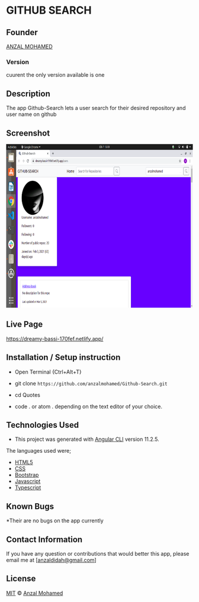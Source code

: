 # GITHUB SEARCH
## Founder

[ANZAL MOHAMED](https://github.com/anzalmohamed)

### Version
cuurent the only version available is one

## Description
The app Github-Search lets a user search for their desired repository and user name on github

## Screenshot
 <img src="/src/assets/screenshot.png" width="900px" height="440px">

## Live Page 

https://dreamy-bassi-170fef.netlify.app/

## Installation / Setup instruction
* Open Terminal {Ctrl+Alt+T}

* git clone ```https://github.com/anzalmohamed/Github-Search.git```

* cd Quotes

* code . or atom . depending on the text editor of your choice.

## Technologies Used
* This project was generated with [Angular CLI](https://github.com/angular/angular-cli) version 11.2.5. 

The languages used were;

* [HTML5](https://github.com/topics/html5)
* [CSS](https://github.com/topics/css3)
* [Bootstrap](https://github.com/topics/bootstrap)
* [Javascript](https://github.com/topics/javascript)
* [Typescript](https://www.typescriptlang.org/)



## Known Bugs

*Their are no bugs on the app currently
## Contact Information 

If you have any question or contributions that would better this app, please email me at [anzaldidah@gmail.com]

## License
[MIT]() © [Anzal Mohamed](https://github.com/anzalmohamed)
